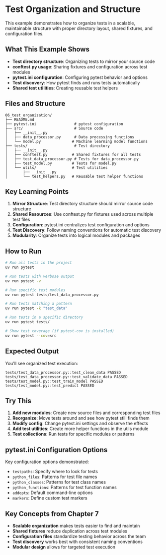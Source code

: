 # Test Organization and Structure

This example demonstrates how to organize tests in a scalable, maintainable structure with proper directory layout, shared fixtures, and configuration files.

## What This Example Shows

- **Test directory structure**: Organizing tests to mirror your source code
- **conftest.py usage**: Sharing fixtures and configuration across test modules
- **pytest.ini configuration**: Configuring pytest behavior and options
- **Test discovery**: How pytest finds and runs tests automatically
- **Shared test utilities**: Creating reusable test helpers

## Files and Structure

```
06_test_organization/
├── README.md
├── pytest.ini                 # pytest configuration
├── src/                       # Source code
│   ├── __init__.py
│   ├── data_processor.py      # Data processing functions
│   └── model.py              # Machine learning model functions
├── tests/                     # Test directory
│   ├── __init__.py
│   ├── conftest.py           # Shared fixtures for all tests
│   ├── test_data_processor.py # Tests for data_processor.py
│   ├── test_model.py         # Tests for model.py
│   └── utils/                # Test utilities
│       ├── __init__.py
│       └── test_helpers.py   # Reusable test helper functions
```

## Key Learning Points

1. **Mirror Structure**: Test directory structure should mirror source code structure
2. **Shared Resources**: Use conftest.py for fixtures used across multiple test files
3. **Configuration**: pytest.ini centralizes test configuration and options
4. **Test Discovery**: Follow naming conventions for automatic test discovery
5. **Modularity**: Organize tests into logical modules and packages

## How to Run

```bash
# Run all tests in the project
uv run pytest

# Run tests with verbose output
uv run pytest -v

# Run specific test modules
uv run pytest tests/test_data_processor.py

# Run tests matching a pattern
uv run pytest -k "test_data"

# Run tests in a specific directory
uv run pytest tests/

# Show test coverage (if pytest-cov is installed)
uv run pytest --cov=src
```

## Expected Output

You'll see organized test execution:

```
tests/test_data_processor.py::test_clean_data PASSED
tests/test_data_processor.py::test_validate_data PASSED
tests/test_model.py::test_train_model PASSED
tests/test_model.py::test_predict PASSED
```

## Try This

1. **Add new modules**: Create new source files and corresponding test files
2. **Reorganize**: Move tests around and see how pytest still finds them
3. **Modify config**: Change pytest.ini settings and observe the effects
4. **Add test utilities**: Create more helper functions in the utils module
5. **Test collections**: Run tests for specific modules or patterns

## pytest.ini Configuration Options

Key configuration options demonstrated:

- `testpaths`: Specify where to look for tests
- `python_files`: Patterns for test file names  
- `python_classes`: Patterns for test class names
- `python_functions`: Patterns for test function names
- `addopts`: Default command-line options
- `markers`: Define custom test markers

## Key Concepts from Chapter 7

- **Scalable organization** makes tests easier to find and maintain
- **Shared fixtures** reduce duplication across test modules
- **Configuration files** standardize testing behavior across the team
- **Test discovery** works best with consistent naming conventions
- **Modular design** allows for targeted test execution